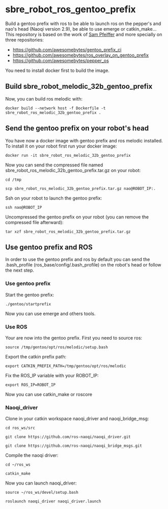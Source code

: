 # sbre_robot_ros_gentoo_prefix
Build a gentoo prefix with ros to be able to launch ros on the pepper's and nao's head (Naoqi version 2.9), be able to use emerge or catkin_make... This repository is based on the work of [Sam Pfeiffer](https://github.com/awesomebytes) and more specially on three repositories:
* https://github.com/awesomebytes/gentoo_prefix_ci
* https://github.com/awesomebytes/ros_overlay_on_gentoo_prefix
* https://github.com/awesomebytes/pepper_os

You need to install docker first to build the image.

## Build sbre_robot_melodic_32b_gentoo_prefix

Now, you can build ros melodic with:

`docker build --network host -f Dockerfile -t sbre_robot_ros_melodic_32b_gentoo_prefix .`

## Send the gentoo prefix on your robot's head

You have now a docker image with gentoo prefix and ros melodic installed.
To install it on your robot first run your docker image:

`docker run -it sbre_robot_ros_melodic_32b_gentoo_prefix`

Now you can send the compressed file named sbre_robot_ros_melodic_32b_gentoo_prefix.tar.gz
on your robot:

`cd /tmp`

`scp sbre_robot_ros_melodic_32b_gentoo_prefix.tar.gz nao@ROBOT_IP:.`



Ssh on your robot to launch the gentoo prefix:

`ssh nao@ROBOT_IP`

Uncompressed the gentoo prefix on your robot (you can remove the compressed file afterward):

`tar xzf sbre_robot_ros_melodic_32b_gentoo_prefix.tar.gz`

## Use gentoo prefix and ROS

In order to use the gentoo prefix and ros by default you can
send the .bash_profile (ros_base/config/.bash_profile) on the robot's head or follow the next step.

### Use gentoo prefix

Start the gentoo prefix:

`./gentoo/startprefix`

Now you can use emerge and others tools.

### Use ROS

Your are now into the gentoo prefix.
First you need to source ros:

`source /tmp/gentoo/opt/ros/melodic/setup.bash`

Export the catkin prefix path:

`export CATKIN_PREFIX_PATH=/tmp/gentoo/opt/ros/melodic`

Fix the ROS_IP variable with your ROBOT_IP:

`export ROS_IP=ROBOT_IP`

Now you can use catkin_make or roscore


### Naoqi_driver

Clone in your catkin workspace naoqi_driver and naoqi_bridge_msg:

`cd ros_ws/src`

`git clone https://github.com/ros-naoqi/naoqi_driver.git`

`git clone https://github.com/ros-naoqi/naoqi_bridge_msgs.git`

Compile the naoqi driver:

`cd ~/ros_ws`

`catkin_make`

Now you can launch naoqi_driver:

`source ~/ros_ws/devel/setup.bash`

`roslaunch naoqi_driver naoqi_driver.launch`



